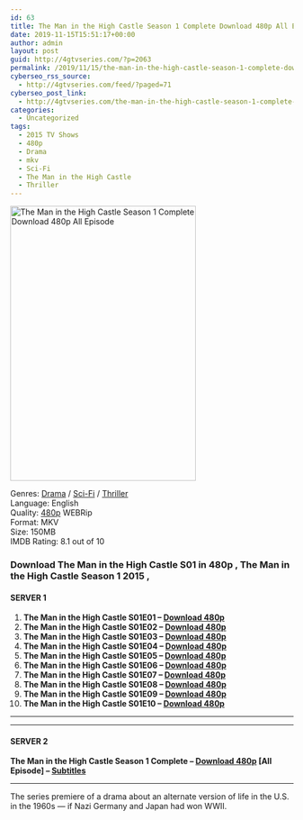 ```yaml
---
id: 63
title: The Man in the High Castle Season 1 Complete Download 480p All Episode
date: 2019-11-15T15:51:17+00:00
author: admin
layout: post
guid: http://4gtvseries.com/?p=2063
permalink: /2019/11/15/the-man-in-the-high-castle-season-1-complete-download-480p-all-episode/
cyberseo_rss_source:
  - http://4gtvseries.com/feed/?paged=71
cyberseo_post_link:
  - http://4gtvseries.com/the-man-in-the-high-castle-season-1-complete-download-480p-all-episode/
categories:
  - Uncategorized
tags:
  - 2015 TV Shows
  - 480p
  - Drama
  - mkv
  - Sci-Fi
  - The Man in the High Castle
  - Thriller
---
```

<img loading="lazy" class="aligncenter" src="https://4.bp.blogspot.com/-CzcFqdr6Y7k/Xc7JOK_vvYI/AAAAAAAAAOo/qrPumavPu5A7DJWIQVETJEp9JWI5DQQ6gCK4BGAYYCw/s1600/The%2BMan%2Bin%2Bthe%2BHigh%2BCastle%2BSeason%2B1.jpg" alt="The Man in the High Castle Season 1 Complete Download 480p All Episode" width="330" height="488" />

Genres:&nbsp;<a href="http://4gtvseries.com/tag/drama/" data-wpel-link="internal">Drama</a> / <a href="http://4gtvseries.com/tag/sci-fi/" data-wpel-link="internal">Sci-Fi</a> / <a href="http://4gtvseries.com/tag/thriller/" data-wpel-link="internal">Thriller</a>  
Language: English  
Quality:&nbsp;<a href="http://4gtvseries.com/tag/480p/" data-wpel-link="internal">480p</a> WEBRip  
Format: MKV  
Size: 150MB  
IMDB Rating: 8.1 out of 10

### **Download The Man in the High Castle S01 in 480p , The Man in the High Castle Season 1 2015 ,&nbsp;**

#### <span><strong>SERVER 1</strong></span>

  1. **The Man in the High Castle S01E01 – <a href="http://slink.dl480p.xyz/nfXHEsqU" data-wpel-link="external" target="_blank" rel="nofollow external noopener noreferrer" class="wpel-icon-left"><i class="wpel-icon fa fa-download" aria-hidden="true"></i>Download 480p</a>**
  2. **The Man in the High Castle S01E02 – <a href="http://slink.dl480p.xyz/43uDA1" data-wpel-link="external" target="_blank" rel="nofollow external noopener noreferrer" class="wpel-icon-left"><i class="wpel-icon fa fa-download" aria-hidden="true"></i>Download 480p</a>**
  3. **The Man in the High Castle S01E03 – <a href="http://slink.dl480p.xyz/TTy9KlPK" data-wpel-link="external" target="_blank" rel="nofollow external noopener noreferrer" class="wpel-icon-left"><i class="wpel-icon fa fa-download" aria-hidden="true"></i>Download 480p</a>**
  4. **The Man in the High Castle S01E04 – <a href="http://slink.dl480p.xyz/FhICh" data-wpel-link="external" target="_blank" rel="nofollow external noopener noreferrer" class="wpel-icon-left"><i class="wpel-icon fa fa-download" aria-hidden="true"></i>Download 480p</a>**
  5. **The Man in the High Castle S01E05 – <a href="http://slink.dl480p.xyz/IENpP" data-wpel-link="external" target="_blank" rel="nofollow external noopener noreferrer" class="wpel-icon-left"><i class="wpel-icon fa fa-download" aria-hidden="true"></i>Download 480p</a>**
  6. **The Man in the High Castle S01E06 – <a href="http://slink.dl480p.xyz/fNQWem" data-wpel-link="external" target="_blank" rel="nofollow external noopener noreferrer" class="wpel-icon-left"><i class="wpel-icon fa fa-download" aria-hidden="true"></i>Download 480p</a>**
  7. **The Man in the High Castle S01E07 – <a href="http://slink.dl480p.xyz/v8KQv" data-wpel-link="external" target="_blank" rel="nofollow external noopener noreferrer" class="wpel-icon-left"><i class="wpel-icon fa fa-download" aria-hidden="true"></i>Download 480p</a>**
  8. **The Man in the High Castle S01E08 – <a href="http://slink.dl480p.xyz/EFHE4oWP" data-wpel-link="external" target="_blank" rel="nofollow external noopener noreferrer" class="wpel-icon-left"><i class="wpel-icon fa fa-download" aria-hidden="true"></i>Download 480p</a>**
  9. **The Man in the High Castle S01E09 – <a href="http://slink.dl480p.xyz/Ej3t" data-wpel-link="external" target="_blank" rel="nofollow external noopener noreferrer" class="wpel-icon-left"><i class="wpel-icon fa fa-download" aria-hidden="true"></i>Download 480p</a>**
 10. **The Man in the High Castle S01E10 – <a href="http://slink.dl480p.xyz/Sh2Vq" data-wpel-link="external" target="_blank" rel="nofollow external noopener noreferrer" class="wpel-icon-left"><i class="wpel-icon fa fa-download" aria-hidden="true"></i>Download 480p</a>**

* * *

* * *

#### <span><strong>SERVER 2</strong></span>

**The Man in the High Castle Season 1 Complete – <a href="http://dl480p.xyz/1916/" data-wpel-link="external" target="_blank" rel="nofollow external noopener noreferrer" class="wpel-icon-left"><i class="wpel-icon fa fa-download" aria-hidden="true"></i>Download 480p</a> [All Episode] – <a href="https://subscene.com/subtitles/the-man-in-the-high-castle-first-season" data-wpel-link="external" target="_blank" rel="nofollow external noopener noreferrer" class="wpel-icon-left"><i class="wpel-icon fa fa-download" aria-hidden="true"></i>Subtitles</a>**

* * *

The series premiere of a drama about an alternate version of life in the U.S. in the 1960s — if Nazi Germany and Japan had won WWII.

<div align="center">
</div>